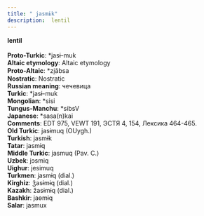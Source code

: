 ```yaml
---
title: " jasmɨk"
description:  lentil
---
```

<strong> lentil</strong><br><br>
<strong>Proto-Turkic</strong>:  *jasɨ-muk<br>
<strong>Altaic etymology</strong>:  Altaic etymology<br>
<strong> Proto-Altaic</strong>:  *zi̯ăbsa<br>
<strong>Nostratic</strong>:  Nostratic<br>
<strong>Russian meaning</strong>:  чечевица<br>
<strong>Turkic</strong>:  *jasɨ-muk<br>
<strong>Mongolian</strong>:  *sisi<br>
<strong>Tungus-Manchu</strong>:  *sibsV<br>
<strong>Japanese</strong>:  *sasa(n)kai<br>
<strong>Comments</strong>:  EDT 975, VEWT 191, ЭСТЯ 4, 154, Лексика 464-465.<br>
<strong>Old Turkic</strong>:  jasɨmuq (OUygh.)<br>
<strong>Turkish</strong>:  jasmɨk<br>
<strong>Tatar</strong>:  jasmɨq<br>
<strong>Middle Turkic</strong>:  jasmuq (Pav. C.)<br>
<strong>Uzbek</strong>:  jɔsmiq<br>
<strong>Uighur</strong>:  jesimuq<br>
<strong>Turkmen</strong>:  jasmɨq (dial.)<br>
<strong>Kirghiz</strong>:  ǯasɨmɨq (dial.)<br>
<strong>Kazakh</strong>:  žasɨmɨq (dial.)<br>
<strong>Bashkir</strong>:  jaɵmɨq<br>
<strong>Salar</strong>:  jasmux<br>


